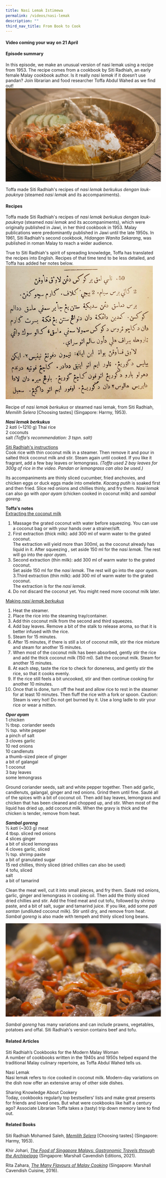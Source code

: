 ```yaml
---
title: Nasi Lemak Istimewa
permalink: /videos/nasi-lemak
description: ""
third_nav_title: From Book to Cook
---
```

#### Video coming your way on 21 April ####


#### **Episode summary** ####
In this episode, we make an unusual version of nasi lemak using a recipe from 1953. The recipe comes from a cookbook by Siti Radhiah, an early female Malay cookbook author. Is it really *nasi lemak* if it doesn’t use pandan? Join librarian and food researcher Toffa Abdul Wahed as we find out!
 ![](/images/Videos:%20From%20Book%20to%20Cook/siti%20radhiah_nasi%20lemak%20with%20opor%20ayam%20and%20sambal%20goreng.png)
<div style="background-color: white;">Toffa made Siti Radhiah's recipes of <i>nasi lemak berkukus dengan lauk-pauknya</i> (steamed <i>nasi lemak</i> and its accompaniments).</div>


#### **Recipes**
Toffa made Siti Radhiah's recipes of *nasi lemak berkukus dengan lauk-pauknya* (steamed *nasi lemak* and its accompaniments), which were originally published in Jawi, in her third cookbook in 1953. Malay publications were predominantly published in Jawi until the late 1950s. In 1961, Siti Radhiah's second cookbook, *Hidangan Wanita Sekarang*, was published in roman Malay to reach a wider audience. 

True to Siti Radhiah's spirit of spreading knowledge, Toffa has translated the recipes into English. Recipes of that time tend to be less detailed, and Toffa has added her notes below.
![](/images/Videos:%20From%20Book%20to%20Cook/nasi%20lemak%20recipe.png)
<div style="background-color: white;">Recipe of <i>nasi lemak berkukus</i> or steamed nasi lemak, from Siti Radhiah, <i>Memilih Selera</i> [Choosing tastes] (Singapore: Harmy, 1953).</div>

<b>*Nasi lemak berkukus*</b>
<br>2 *kati* (~1210 g) Thai rice
<br>2 coconuts
<br>salt *(Toffa's recommendation: 3 tspn. salt)*

<u>Siti Radhiah's instructions</u>
<br>Cook rice with thin coconut milk in a steamer. Then remove it and pour in salted thick coconut milk and stir. Steam again until cooked. If you like it fragrant, add a few bay leaves or lemongrass. *(Toffa used 2 bay leaves for 300g of rice in the video. Pandan or lemongrass can also be used.)*
 
Its accompaniments are thinly sliced cucumber, fried anchovies, and chicken eggs or duck eggs made into omelette. *Kacang putih* is soaked first and then fried. Slice red onions and chillies thinly, and fry them. *Nasi lemak* can also go with *opor ayam* (chicken cooked in coconut milk) and *sambal goreng*.

<b>Toffa's notes </b>
<br><u>Extracting the coconut milk </u>
1. Massage the grated coconut with water before squeezing. You can use a coconut bag or with your hands over a strainer/sift.
2. First extraction (thick milk): add 300 ml of warm water to the grated coconut.
<br>The extraction will yield  more than 300ml, as the coconut already has liquid in it. After squeezing , set aside 150 ml for the *nasi lemak*. The rest will go into the <i>opor ayam</i>.
2. Second extraction (thin milk): add 300 ml of warm water to the grated coconut.
<br>Set aside 150 ml for the *nasi lemak*. The rest will go into the <i>opor ayam</i>.
3.Third extraction (thin milk): add 300 ml of warm water to the grated coconut.
<br>The extraction is for the *nasi lemak*.
4. Do not discard the coconut yet. You might need more coconut milk later.
 
<u>Making <i>nasi lemak berkukus</i></u>
1. Heat the steamer.
2. Place the rice into the steaming tray/container.
3. Add thin coconut milk from the second and third squeezes.
4. Add bay leaves. Remove a bit of the stalk to release aroma, so that it is better infused with the rice.
5. Steam for 15 minutes.
6. After 15 minutes, if there is still a lot of coconut milk, stir the rice mixture and steam for another 15 minutes.
7. When most of the coconut milk has been absorbed, gently stir the rice and add the thick coconut milk (150 ml). Salt the coconut milk. Steam for another 15 minutes.
8. At each step, taste the rice to check for doneness, and gently stir the rice, so that it cooks evenly.
9. If the rice still feels a bit uncooked, stir and then continue cooking for another 10 minutes.
10. Once that is done, turn off the heat and allow rice to rest in the steamer for at least 10 minutes. Then fluff the rice with a fork or spoon. Caution: Steam is very hot! Do not get burned by it. Use a long ladle to stir your rice or wear a mitten.



<b>*Opor ayam*</b>
<br>1 chicken
<br>½ tbsp. coriander seeds
<br>½ tsp. white pepper
<br>a pinch of salt
<br>3 cloves garlic
<br>10 red onions
<br>10 candlenuts
<br>a thumb-sized piece of ginger
<br>a bit of galangal
<br>1 coconut
<br>3 bay leaves
<br>some lemongrass

Ground coriander seeds, salt and white pepper together. Then add garlic, candlenuts, galangal, ginger and red onions. Grind them until fine. Sauté all of the spices with a bit of coconut oil. Then add bay leaves, lemongrass and chicken that has been cleaned and chopped up, and stir. When most of the liquid has dried up, add coconut milk. When the gravy is thick and the chicken is tender, remove from heat.

<b>*Sambal goreng*</b> 
<br>½ *kati* (~303 g) meat 
<br>4 tbsp. sliced red onions
<br>4 slices ginger
<br>a bit of sliced lemongrass
<br>4 cloves garlic, sliced
<br>½ tsp. shrimp paste
<br>a bit of granulated sugar
<br>15 red chillies, thinly sliced (dried chillies can also be used)
<br>4 tofu, sliced
<br>salt 
<br>a bit of tamarind

Clean the meat well, cut it into small pieces, and fry them. Sauté red onions, garlic, ginger and lemongrass in cooking oil. Then add the thinly sliced dried chillies and stir. Add the fried meat and cut tofu, followed by shrimp paste, and a bit of salt, sugar and tamarind juice. If you like, add some *pati santan* (undiluted coconut milk). Stir until dry, and remove from heat. *Sambal goreng* is also made with tempeh and thinly sliced long beans.

 ![](/images/Videos:%20From%20Book%20to%20Cook/siti%20radhiah_sambal%20goreng%20with%20beef%20and%20tofu.png)
 <div style="background-color: white;"><i>Sambal goreng</i> has many variations and can include prawns, vegetables, potatoes and offal. Siti Radhiah's version contains beef and tofu.</div>


#### **Related Articles**
<a style="text-decoration: none;" href="/vol-17/issue-4/jan-to-mar-2022/siti-radhiah-cookbooks ">Siti Radhiah’s Cookbooks for the Modern Malay Woman</a>
<br>A number of cookbooks written in the 1940s and 1950s helped expand the traditional Malay culinary repertoire, as Toffa Abdul Wahed tells us.

<a style="text-decoration: none;" href="https://eresources.nlb.gov.sg/infopedia/articles/SIP_1739_2010-12-13.html">Nasi Lemak</a>
<br>Nasi lemak refers to rice cooked in coconut milk. Modern-day variations on the dish now offer an extensive array of other side dishes.

<a style="text-decoration: none;" href="https://medium.com/the-national-library-blog/sharing-knowledge-about-cookery-a074113ed89a">Sharing Knowledge About Cookery</a>
<br>Today, cookbooks regularly top bestsellers’ lists and make great presents for friends and loved ones. But what were cookbooks like half a century ago? Associate Librarian Toffa takes a (tasty) trip down memory lane to find out.


#### **Related Books**
Siti Radhiah Mohamed Saleh, *[Memilih Selera](https://eservice.nlb.gov.sg/item_holding.aspx?bid=200055900)* [Choosing tastes] (Singapore: Harmy, 1953).

Khir Johari, *[The Food of Singapore Malays: Gastronomic Travels through the Archipelago](https://eservice.nlb.gov.sg/item_holding.aspx?bid=205498204)* (Singapore: Marshall Cavendish Editions, 2021).

Rita Zahara, *[The Many Flavours of Malay Cooking](https://eservice.nlb.gov.sg/item_holding.aspx?bid=202563239)* (Singapore: Marshall Cavendish Cuisine, 2016).